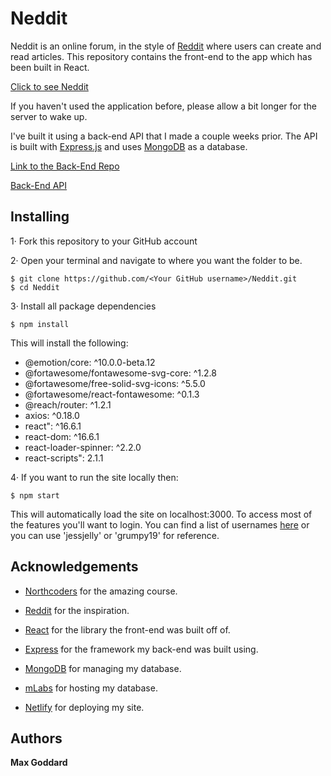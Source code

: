 # Neddit

Neddit is an online forum, in the style of [Reddit](https://www.reddit.com/) where users can create and read articles. This repository contains the front-end to the app which has been built in React.

[Click to see Neddit](https://neddit.netlify.com/)

If you haven't used the application before, please allow a bit longer for the server to wake up.

I've built it using a back-end API that I made a couple weeks prior. The API is built with [Express.js](https://expressjs.com/) and uses [MongoDB](https://www.mongodb.com/) as a database.

[Link to the Back-End Repo](https://github.com/mxgoddard/BE2-northcoders-news)

[Back-End API](https://ncreddit.herokuapp.com/)

## Installing

1· Fork this repository to your GitHub account

2· Open your terminal and navigate to where you want the folder to be.

```
$ git clone https://github.com/<Your GitHub username>/Neddit.git
$ cd Neddit
```

3· Install all package dependencies

```
$ npm install
```

This will install the following:

* @emotion/core: ^10.0.0-beta.12
* @fortawesome/fontawesome-svg-core: ^1.2.8
* @fortawesome/free-solid-svg-icons: ^5.5.0
* @fortawesome/react-fontawesome: ^0.1.3
* @reach/router: ^1.2.1
* axios: ^0.18.0
* react": ^16.6.1
* react-dom: ^16.6.1
* react-loader-spinner: ^2.2.0
* react-scripts": 2.1.1

4· If you want to run the site locally then:

```
$ npm start
```

This will automatically load the site on localhost:3000. To access most of the features you'll want to login. You can find a list of usernames [here](https://ncreddit.herokuapp.com/api/users) or you can use 'jessjelly' or 'grumpy19' for reference.

## Acknowledgements

* [Northcoders](https://northcoders.com/) for the amazing course.

* [Reddit](https://www.reddit.com/) for the inspiration.

* [React](https://reactjs.org/) for the library the front-end was built off of.

* [Express](https://expressjs.com/) for the framework my back-end was built using.

* [MongoDB](https://www.mongodb.com/) for managing my database. 

* [mLabs](https://mlab.com/) for hosting my database.

* [Netlify](https://www.netlify.com/) for deploying my site.

## Authors

**Max Goddard**